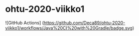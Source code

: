 # ohtu-2020-viikko1

![GitHub Actions] (https://github.com/Deca89/ohtu-2020-viikko1/workflows/Java%20CI%20with%20Gradle/badge.svg)
